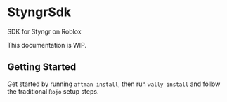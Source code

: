 # StyngrSdk
SDK for Styngr on Roblox

This documentation is WIP.
## Getting Started
Get started by running `aftman install`, then run `wally install` and follow the traditional `Rojo` setup steps.